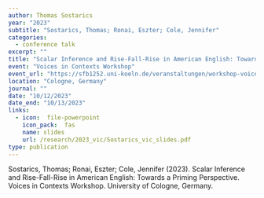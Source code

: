 ```yaml
---
author: Thomas Sostarics
year: "2023"
subtitle: "Sostarics, Thomas; Ronai, Eszter; Cole, Jennifer"
categories:
  - conference talk
excerpt: ""
title: "Scalar Inference and Rise-Fall-Rise in American English: Towards a Priming Perspective"
event: "Voices in Contexts Workshop"
event_url: "https://sfb1252.uni-koeln.de/veranstaltungen/workshop-voices-in-context"
location: "Cologne, Germany"
journal: ""
date: "10/12/2023"
date_end: "10/13/2023"
links:
  - icon:  file-powerpoint
    icon_pack:  fas
    name: slides
    url: /research/2023_vic/Sostarics_vic_slides.pdf
type: publication
---
```


Sostarics, Thomas; Ronai, Eszter; Cole, Jennifer (2023). Scalar Inference and Rise-Fall-Rise in American English: Towards a Priming Perspective. Voices in Contexts Workshop. University of Cologne, Germany.
